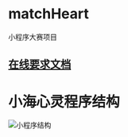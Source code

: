 # matchHeart
小程序大赛项目

## [在线要求文档](https://docs.qq.com/doc/DRE9WSWhaRXNMUnhZ?chatType=1&chatId=1363558876&fileMD5=3735653066346538316331383731616462626437383932336233343339393535&tdsourcetag=s_pcqq_file_edit&ADUIN=1197750415&ADSESSION=1558168360&ADTAG=CLIENT.QQ.5629_.0&ADPUBNO=26907)

# 小海心灵程序结构

![小程序结构](https://s2.ax1x.com/2019/05/21/VSg3h4.png)
